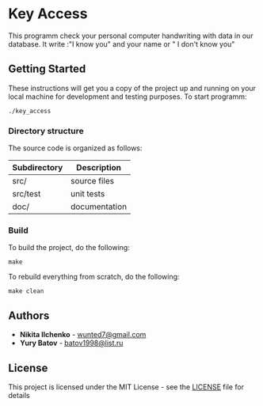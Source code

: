 # Key Access
This programm check your personal computer handwriting with data in our database. It write :"I know you" and your name or " I don't know you"

## Getting Started
These instructions will get you a copy of the project up and running on your local machine for development and testing purposes.
To start programm:
````
./key_access
````

### Directory structure
The source code is organized as follows:

Subdirectory | Description
-------------|-------------------
src/         | source files 
src/test     | unit tests 
doc/         | documentation 

### Build
To build the project, do the following:
````
make
````
To rebuild everything from scratch, do the following:
````
make clean
````

## Authors
* **Nikita Ilchenko**  - wunted7@gmail.com
* **Yury Batov**  - batov1998@list.ru

## License
This project is licensed under the MIT License - see the [LICENSE](LICENSE) file for details
